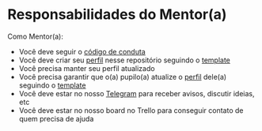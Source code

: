 # Responsabilidades do Mentor(a)

Como Mentor(a):

* Você deve seguir o [código de conduta](/admin/CONDUTA.md)
* Você deve criar seu [perfil](/profiles/mentors) nesse repositório seguindo o [template](/profiles/mentors/mentor_template.md)
* Você precisa manter seu perfil atualizado
* Você precisa garantir que o(a) pupilo(a) atualize o [perfil](/profiles/pupils) dele(a) seguindo o [template](/profiles/pupils/pupil_template.md)
* Você deve estar no nosso [Telegram](https://telegram.me) para receber avisos, discutir ideias, etc
* Você deve estar no nosso board no Trello para conseguir contato de quem precisa de ajuda
